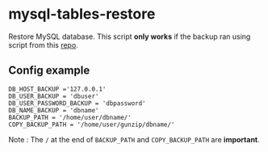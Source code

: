 # mysql-tables-restore
Restore MySQL database. This script **only works** if the backup ran using script from this [repo](https://github.com/dhewana/mysql-tables-dump).

## Config example
```
DB_HOST_BACKUP ='127.0.0.1'
DB_USER_BACKUP = 'dbuser'
DB_USER_PASSWORD_BACKUP = 'dbpassword'
DB_NAME_BACKUP = 'dbname'
BACKUP_PATH = '/home/user/dbname/'
COPY_BACKUP_PATH = '/home/user/gunzip/dbname/'
```
Note : The `/` at the end of `BACKUP_PATH` and `COPY_BACKUP_PATH` are **important**.
